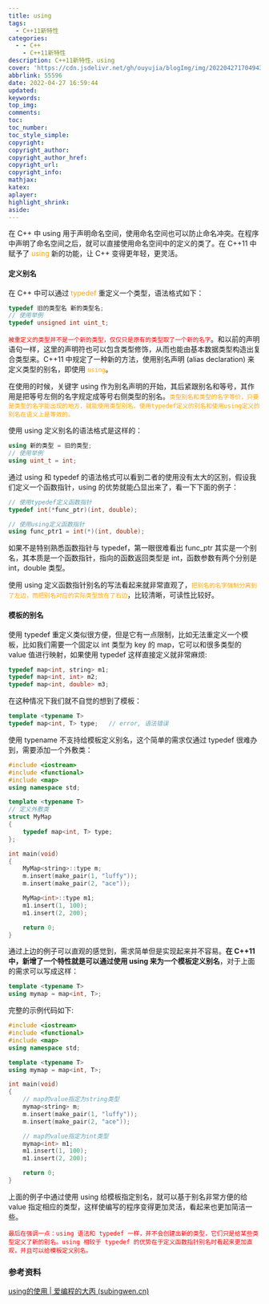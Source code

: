 ```yaml
---
title: using
tags:
  - C++11新特性
categories:
  - - C++
    - C++11新特性
description: C++11新特性，using
cover: 'https://cdn.jsdelivr.net/gh/ouyujia/blogImg/img/202204271704943.jpg'
abbrlink: 55596
date: 2022-04-27 16:59:44
updated:
keywords:
top_img:
comments:
toc:
toc_number:
toc_style_simple:
copyright:
copyright_author:
copyright_author_href:
copyright_url:
copyright_info:
mathjax:
katex:
aplayer:
highlight_shrink:
aside:
---
```


在 C++ 中 using 用于声明命名空间，使用命名空间也可以防止命名冲突。在程序中声明了命名空间之后，就可以直接使用命名空间中的定义的类了。在 C++11 中赋予了 <font color='orange'>using </font>新的功能，让 C++ 变得更年轻，更灵活。

#### 定义别名

在 C++ 中可以通过 <font color='orange'>typedef </font>重定义一个类型，语法格式如下：

```C++
typedef 旧的类型名 新的类型名;
// 使用举例
typedef unsigned int uint_t;
```

<font color='red'>`被重定义的类型并不是一个新的类型，仅仅只是原有的类型取了一个新的名字`</font>。和以前的声明语句一样，这里的声明符也可以包含类型修饰，从而也能由基本数据类型构造出复合类型来。C++11 中规定了一种新的方法，使用别名声明 (alias declaration) 来定义类型的别名，即使用 <font color='orange'>`using`</font>。

在使用的时候，关键字 using 作为别名声明的开始，其后紧跟别名和等号，其作用是把等号左侧的名字规定成等号右侧类型的别名。<font color='orange'>`类型别名和类型的名字等价，只要是类型的名字能出现的地方，就能使用类型别名。使用typedef定义的别名和使用using定义的别名在语义上是等效的。`</font>

使用 using 定义别名的语法格式是这样的：

```C++
using 新的类型 = 旧的类型;
// 使用举例
using uint_t = int;
```

通过 using 和 typedef 的语法格式可以看到二者的使用没有太大的区别，假设我们定义一个函数指针，using 的优势就能凸显出来了，看一下下面的例子：

```C++
// 使用typedef定义函数指针
typedef int(*func_ptr)(int, double);

// 使用using定义函数指针
using func_ptr1 = int(*)(int, double);
```

如果不是特别熟悉函数指针与 typedef，第一眼很难看出 func_ptr 其实是一个别名，其本质是一个函数指针，指向的函数返回类型是 int，函数参数有两个分别是 int，double 类型。

使用 using 定义函数指针别名的写法看起来就非常直观了，<font color='orange'>`把别名的名字强制分离到了左边，而把别名对应的实际类型放在了右边`</font>，比较清晰，可读性比较好。

#### 模板的别名

使用 typedef 重定义类似很方便，但是它有一点限制，比如无法重定义一个模板，比如我们需要一个固定以 int 类型为 key 的 map，它可以和很多类型的 value 值进行映射，如果使用 typedef 这样直接定义就非常麻烦:

```C++
typedef map<int, string> m1;
typedef map<int, int> m2;
typedef map<int, double> m3;
```

在这种情况下我们就不自觉的想到了模板：

```C++
template <typename T>
typedef map<int, T> type;	// error, 语法错误
```

使用 typename 不支持给模板定义别名，这个简单的需求仅通过 typedef 很难办到，需要添加一个外敷类：

```C++
#include <iostream>
#include <functional>
#include <map>
using namespace std;

template <typename T>
// 定义外敷类
struct MyMap
{
    typedef map<int, T> type;
};

int main(void)
{
    MyMap<string>::type m;
    m.insert(make_pair(1, "luffy"));
    m.insert(make_pair(2, "ace"));

    MyMap<int>::type m1;
    m1.insert(1, 100);
    m1.insert(2, 200);

    return 0;
}
```

通过上边的例子可以直观的感觉到，需求简单但是实现起来并不容易。**在 C++11 中，新增了一个特性就是可以通过使用 using 来为一个模板定义别名**，对于上面的需求可以写成这样：

```C++
template <typename T>
using mymap = map<int, T>;
```

完整的示例代码如下:

```C++
#include <iostream>
#include <functional>
#include <map>
using namespace std;

template <typename T>
using mymap = map<int, T>;

int main(void)
{
    // map的value指定为string类型
    mymap<string> m;
    m.insert(make_pair(1, "luffy"));
    m.insert(make_pair(2, "ace"));

    // map的value指定为int类型
    mymap<int> m1;
    m1.insert(1, 100);
    m1.insert(2, 200);

    return 0;
}
```

上面的例子中通过使用 using 给模板指定别名，就可以基于别名非常方便的给 value 指定相应的类型，这样使编写的程序变得更加灵活，看起来也更加简洁一些。

<font color='red'>`最后在强调一点：using 语法和 typedef 一样，并不会创建出新的类型，它们只是给某些类型定义了新的别名。using 相较于 typedef 的优势在于定义函数指针别名时看起来更加直观，并且可以给模板定义别名。`</font>

### 参考资料

[using的使用 | 爱编程的大丙 (subingwen.cn)](https://subingwen.cn/cpp/using/)

